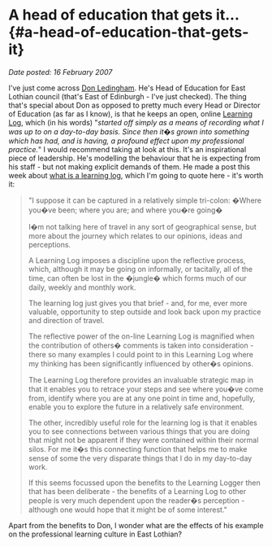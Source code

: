 # A head of education that gets it... {#a-head-of-education-that-gets-it}

_Date posted: 16 February 2007_

I've just come across [Don Ledingham](http://exc-el.org.uk/blogs/donsblog/about/). He's Head of Education for East Lothian council (that's East of Edinburgh - I've just checked). The thing that's special about Don as opposed to pretty much every Head or Director of Education (as far as I know), is that he keeps an open, online [Learning Log](http://exc-el.org.uk/blogs/donsblog), which (in his words) "_started off simply as a means of recording what I was up to on a day-to-day basis. Since then it�s grown into something which has had, and is having, a profound effect upon my professional practice._" I would recommend taking at look at this. It's an inspirational piece of leadership. He's modelling the behaviour that he is expecting from his staff - but not making explicit demands of them. He made a post this week about [what is a learning log](http://exc-el.org.uk/blogs/donsblog/2007/02/09/what-is-a-learning-logg/), which I'm going to quote here - it's worth it:

> "I suppose it can be captured in a relatively simple tri-colon: �Where you�ve been; where you are; and where you�re going�
> 
> I�m not talking here of travel in any sort of geographical sense, but more about the journey which relates to our opinions, ideas and perceptions.
> 
> A Learning Log imposes a discipline upon the reflective process, which, although it may be going on informally, or tacitally, all of the time, can often be lost in the �jungle� which forms much of our daily, weekly and monthly work.
> 
> The learning log just gives you that brief - and, for me, ever more valuable, opportunity to step outside and look back upon my practice and direction of travel.
> 
> The reflective power of the on-line Learning Log is magnified when the contribution of others� comments is taken into consideration - there so many examples I could point to in this Learning Log where my thinking has been significantly influenced by other�s opinions.
> 
> The Learning Log therefore provides an invaluable strategic map in that it enables you to retrace your steps and see where you�ve come from, identify where you are at any one point in time and, hopefully, enable you to explore the future in a relatively safe environment.
> 
> The other, incredibly useful role for the learning log is that it enables you to see connections between various things that you are doing that might not be apparent if they were contained within their normal silos.  For me it�s this connecting function that helps me to make sense of some the very disparate things that I do in my day-to-day work.
> 
> If this seems focussed upon the benefits to the Learning Logger then that has been deliberate - the benefits of a Learning Log to other people is very much dependent upon the reader�s perception - although one would hope that it might be of some interest."

Apart from the benefits to Don, I wonder what are the effects of his example on the professional learning culture in East Lothian?